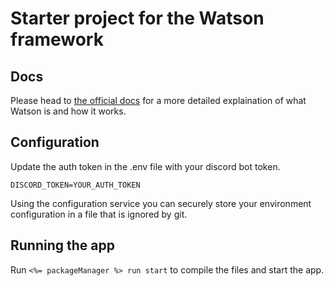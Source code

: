 # Starter project for the Watson framework

## Docs

Please head to <a href="https://watsonjs.io/pages/introduction">the official docs</a> for a more detailed explaination of what Watson is and how it works.

## Configuration

Update the auth token in the .env file with your discord bot token.

```
DISCORD_TOKEN=YOUR_AUTH_TOKEN
```

Using the configuration service you can securely store your environment configuration in a file that is ignored by git.

## Running the app

Run `<%= packageManager %> run start` to compile the files and start the app.

